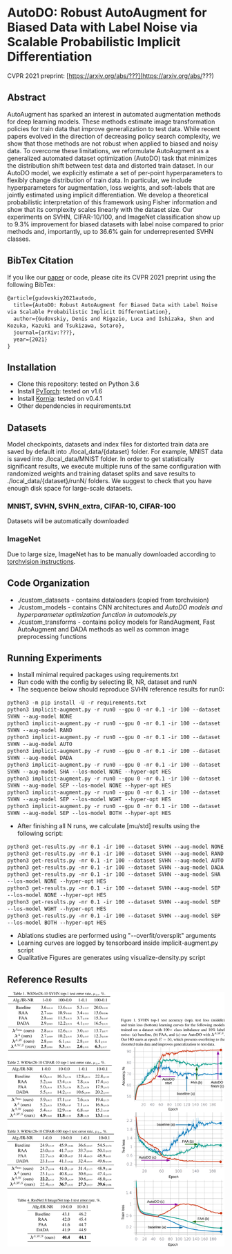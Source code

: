 # AutoDO: Robust AutoAugment for Biased Data with Label Noise via Scalable Probabilistic Implicit Differentiation
CVPR 2021 preprint: [https://arxiv.org/abs/???](https://arxiv.org/abs/???)

## Abstract
AutoAugment has sparked an interest in automated augmentation methods for deep learning models. These methods estimate image transformation policies for train data that improve generalization to test data. While recent papers evolved in the direction of decreasing policy search complexity, we show that those methods are not robust when applied to biased and noisy data. To overcome these limitations, we reformulate AutoAugment as a generalized automated dataset optimization (AutoDO) task that minimizes the distribution shift between test data and distorted train dataset. In our AutoDO model, we explicitly estimate a set of per-point hyperparameters to flexibly change distribution of train data. In particular, we include hyperparameters for augmentation, loss weights, and soft-labels that are jointly estimated using implicit differentiation. We develop a theoretical probabilistic interpretation of this framework using Fisher information and show that its complexity scales linearly with the dataset size. Our experiments on SVHN, CIFAR-10/100, and ImageNet classification show up to 9.3% improvement for biased datasets with label noise compared to prior methods and, importantly, up to 36.6% gain for underrepresented SVHN classes.

## BibTex Citation
If you like our [paper](https://arxiv.org/abs/???) or code, please cite its CVPR 2021 preprint using the following BibTex:
```
@article{gudovskiy2021autodo,
  title={AutoDO: Robust AutoAugment for Biased Data with Label Noise via Scalable Probabilistic Implicit Differentiation},
  author={Gudovskiy, Denis and Rigazio, Luca and Ishizaka, Shun and Kozuka, Kazuki and Tsukizawa, Sotaro},
  journal={arXiv:???},
  year={2021}
}
```

## Installation
- Clone this repository: tested on Python 3.6
- Install [PyTorch](http://pytorch.org/): tested on v1.6
- Install [Kornia](https://github.com/arraiyopensource/kornia): tested on v0.4.1
- Other dependencies in requirements.txt

## Datasets
Model checkpoints, datasets and index files for distorted train data are saved by default into ./local_data/{dataset} folder. For example, MNIST data is saved into ./local_data/MNIST folder. In order to get statistically significant results, we execute multiple runs of the same configuration with randomized weights and training dataset splits and save results to ./local_data/{dataset}/runN/ folders. We suggest to check that you have enough disk space for large-scale datasets.

### MNIST, SVHN, SVHN_extra, CIFAR-10, CIFAR-100
Datasets will be automatically downloaded

### ImageNet
Due to large size, ImageNet has to be manually downloaded according to [torchvision instructions](https://pytorch.org/docs/stable/_modules/torchvision/datasets/imagenet.html#ImageNet).

## Code Organization
- ./custom_datasets - contains dataloaders (copied from torchvision)
- ./custom_models - contains CNN architectures and *AutoDO models and hyperparameter optimization function in automodels.py*
- ./custom_transforms - contains policy models for RandAugment, Fast AutoAugment and DADA methods as well as common image preprocessing functions

## Running Experiments
- Install minimal required packages using requirements.txt
- Run code with the config by selecting IR, NR, dataset and runN
- The sequence below should reproduce SVHN reference results for run0:

```Shell
python3 -m pip install -U -r requirements.txt
python3 implicit-augment.py -r run0 --gpu 0 -nr 0.1 -ir 100 --dataset SVHN --aug-model NONE
python3 implicit-augment.py -r run0 --gpu 0 -nr 0.1 -ir 100 --dataset SVHN --aug-model RAND
python3 implicit-augment.py -r run0 --gpu 0 -nr 0.1 -ir 100 --dataset SVHN --aug-model AUTO
python3 implicit-augment.py -r run0 --gpu 0 -nr 0.1 -ir 100 --dataset SVHN --aug-model DADA
python3 implicit-augment.py -r run0 --gpu 0 -nr 0.1 -ir 100 --dataset SVHN --aug-model SHA --los-model NONE --hyper-opt HES
python3 implicit-augment.py -r run0 --gpu 0 -nr 0.1 -ir 100 --dataset SVHN --aug-model SEP --los-model NONE --hyper-opt HES
python3 implicit-augment.py -r run0 --gpu 0 -nr 0.1 -ir 100 --dataset SVHN --aug-model SEP --los-model WGHT --hyper-opt HES
python3 implicit-augment.py -r run0 --gpu 0 -nr 0.1 -ir 100 --dataset SVHN --aug-model SEP --los-model BOTH --hyper-opt HES
```

- After finishing all N runs, we calculate [mu/std] results using the following script:

```Shell
python3 get-results.py -nr 0.1 -ir 100 --dataset SVHN --aug-model NONE
python3 get-results.py -nr 0.1 -ir 100 --dataset SVHN --aug-model RAND
python3 get-results.py -nr 0.1 -ir 100 --dataset SVHN --aug-model AUTO
python3 get-results.py -nr 0.1 -ir 100 --dataset SVHN --aug-model DADA
python3 get-results.py -nr 0.1 -ir 100 --dataset SVHN --aug-model SHA --los-model NONE --hyper-opt HES
python3 get-results.py -nr 0.1 -ir 100 --dataset SVHN --aug-model SEP --los-model NONE --hyper-opt HES
python3 get-results.py -nr 0.1 -ir 100 --dataset SVHN --aug-model SEP --los-model WGHT --hyper-opt HES
python3 get-results.py -nr 0.1 -ir 100 --dataset SVHN --aug-model SEP --los-model BOTH --hyper-opt HES
```

- Ablations studies are performed using "--overfit/oversplit" arguments
- Learning curves are logged by tensorboard inside implicit-augment.py script
- Qualitative Figures are generates using visualize-density.py script

## Reference Results
![Reference Results](table.svg)

